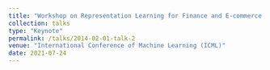 ```yaml
---
title: "Workshop on Representation Learning for Finance and E-commerce Applications"
collection: talks
type: "Keynote"
permalink: /talks/2014-02-01-talk-2
venue: "International Conference of Machine Learning (ICML)"
date: 2021-07-24
---
```




